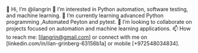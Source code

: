 👋 Hi, I’m @ilangrin 👀 I’m interested in Python automation, software testing, and machine learning. 🌱 I’m currently learning advanced Python programming ,Automated Peyton and pytest. 💞️ I’m looking to collaborate on projects focused on automation and machine learning applications. 📫 How to reach me: [ilangrin@gmail.com] or connect with me on [linkedin.com/in/ilan-grinberg-63156b1a] or mobile [+972548034834].